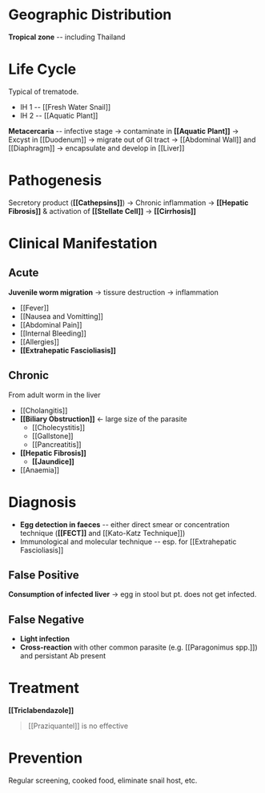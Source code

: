 # Geographic Distribution
**Tropical zone** -- including Thailand

# Life Cycle
Typical of trematode.
- IH 1 -- [[Fresh Water Snail]]
- IH 2 -- [[Aquatic Plant]]

**Metacercaria** -- infective stage -> contaminate in **[[Aquatic Plant]]** -> Excyst in [[Duodenum]] -> migrate out of GI tract -> [[Abdominal Wall]] and [[Diaphragm]] -> encapsulate and develop in [[Liver]]

# Pathogenesis
Secretory product (**[[Cathepsins]]**) -> Chronic inflammation -> **[[Hepatic Fibrosis]]** & activation of **[[Stellate Cell]]** -> **[[Cirrhosis]]**

# Clinical Manifestation
## Acute
**Juvenile worm migration** -> tissure destruction -> inflammation
- [[Fever]]
- [[Nausea and Vomitting]]
- [[Abdominal Pain]]
- [[Internal Bleeding]]
- [[Allergies]]
- **[[Extrahepatic Fascioliasis]]**

## Chronic
From adult worm in the liver
- [[Cholangitis]]
- **[[Biliary Obstruction]]** <- large size of the parasite
	- [[Cholecystitis]]
	- [[Gallstone]]
	- [[Pancreatitis]]
- **[[Hepatic Fibrosis]]**
	- **[[Jaundice]]**
- [[Anaemia]]

# Diagnosis
- **Egg detection in faeces** -- either direct smear or concentration technique (**[[FECT]]** and [[Kato-Katz Technique]]) 
- Immunological and molecular technique -- esp. for [[Extrahepatic Fascioliasis]]

## False Positive
**Consumption of infected liver** -> egg in stool but pt. does not get infected.

## False Negative
- **Light infection**
- **Cross-reaction** with other common parasite (e.g. [[Paragonimus spp.]]) and persistant Ab present

# Treatment
**[[Triclabendazole]]**
> [[Praziquantel]] is no effective

# Prevention
Regular screening, cooked food, eliminate snail host, etc.